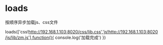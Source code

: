 # loads
按顺序异步加载js、css文件


loads(['css!http://192.168.1.103:8020/css/lib.css','js!http://192.168.1.103:8020/js/lib/zm.js'],function(){
	console.log('加载完成')
})
